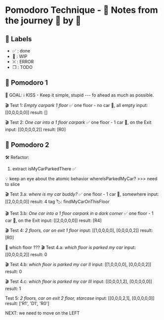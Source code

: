 # Pomodoro Technique - :notebook: Notes from the journey 🍅 by 🍅

## :bookmark: Labels

- ✅ : done
- 🚧 : WIP
- ⛌ : ERROR
- ❒ : TODO

## 🍅 Pomodoro 1

🎯 GOAL:
ℹ️ KISS - Keep it simple, stupid --- fo ahead as much as possible.

🎬 Test 1: _Empty carpark 1 floor_ ✅
one floor - no car 🚗, all empty
input: [[0,0,0,0,0]]
result: []

🎬 Test 2: _One car into a 1 floor carpark_ ✅
one floor - 1 car 🚗, on the Exit
input: [[0,0,0,0,2]]
result: [R0]

## 🍅 Pomodoro 2

🛠️ Refactor:

1. extract isMyCarParkedThere ✅

💡 keep an eye about the atomic behavior whereIsParkedMyCar? >>> need to slice

🎬 Test 3.a: _where is my car buddy?_ ✅
one floor - 1 car 🚗, somewhere
input: [[2,0,0,0,0]]
result: 4
tag 🏷️: findMyCarOnThisFloor

🎬 Test 3.b: _One car into a 1 floor carpark in a dark corner_ ✅
one floor - 1 car 🚗, on the Exit
input: [[2,0,0,0,0]]
result: [R4]

🎬 Test 4: _2 floors, car on exit 1 floor_
input: [[1,0,0,0,0], 
        [0,0,0,0,2]]
result: [R0]

🔎 which floor ???
🎬 Test 4.a: _which floor is parked my car_
input: [[0,0,0,0,2]]
result: 0

🎬 Test 4.b: _which floor is parked my car II_
input: [[1,0,0,0,0],
        [0,0,0,0,2]]
result: 0

🎬 Test 4.c: _which floor is parked my car III_
input: [[0,0,0,1,2],
        [0,0,0,0,0]]
result: 1

Test 5: _2 floors, car on exit 2 floor, starcase_
input: [[0,0,0,2,1],
        [0,0,0,0,0]]
result: ['R1', 'D1', 'R0']

NEXT: we need to move on the LEFT

